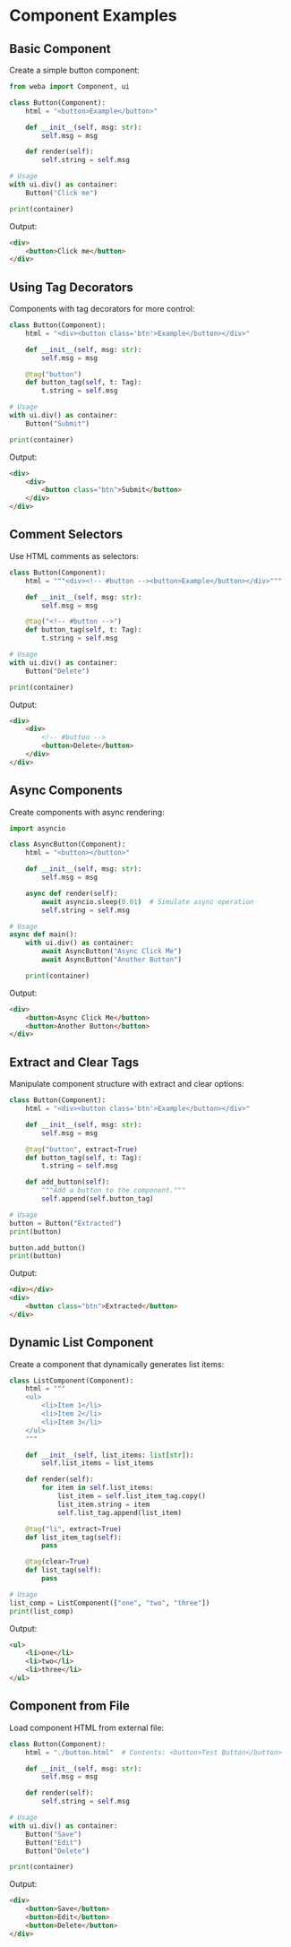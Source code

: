 # Component Examples

## Basic Component

Create a simple button component:

```python
from weba import Component, ui

class Button(Component):
    html = "<button>Example</button>"

    def __init__(self, msg: str):
        self.msg = msg

    def render(self):
        self.string = self.msg

# Usage
with ui.div() as container:
    Button("Click me")

print(container)
```

Output:

```html
<div>
    <button>Click me</button>
</div>
```

## Using Tag Decorators

Components with tag decorators for more control:

```python
class Button(Component):
    html = "<div><button class='btn'>Example</button></div>"

    def __init__(self, msg: str):
        self.msg = msg

    @tag("button")
    def button_tag(self, t: Tag):
        t.string = self.msg

# Usage
with ui.div() as container:
    Button("Submit")

print(container)
```

Output:

```html
<div>
    <div>
        <button class="btn">Submit</button>
    </div>
</div>
```

## Comment Selectors

Use HTML comments as selectors:

```python
class Button(Component):
    html = """<div><!-- #button --><button>Example</button></div>"""

    def __init__(self, msg: str):
        self.msg = msg

    @tag("<!-- #button -->")
    def button_tag(self, t: Tag):
        t.string = self.msg

# Usage
with ui.div() as container:
    Button("Delete")

print(container)
```

Output:

```html
<div>
    <div>
        <!-- #button -->
        <button>Delete</button>
    </div>
</div>
```

## Async Components

Create components with async rendering:

```python
import asyncio

class AsyncButton(Component):
    html = "<button></button>"

    def __init__(self, msg: str):
        self.msg = msg

    async def render(self):
        await asyncio.sleep(0.01)  # Simulate async operation
        self.string = self.msg

# Usage
async def main():
    with ui.div() as container:
        await AsyncButton("Async Click Me")
        await AsyncButton("Another Button")

    print(container)
```

Output:

```html
<div>
    <button>Async Click Me</button>
    <button>Another Button</button>
</div>
```

## Extract and Clear Tags

Manipulate component structure with extract and clear options:

```python
class Button(Component):
    html = "<div><button class='btn'>Example</button></div>"

    def __init__(self, msg: str):
        self.msg = msg

    @tag("button", extract=True)
    def button_tag(self, t: Tag):
        t.string = self.msg

    def add_button(self):
        """Add a button to the component."""
        self.append(self.button_tag)

# Usage
button = Button("Extracted")
print(button)

button.add_button()
print(button)
```

Output:

```html
<div></div>
<div>
    <button class="btn">Extracted</button>
</div>
```

## Dynamic List Component

Create a component that dynamically generates list items:

```python
class ListComponent(Component):
    html = """
    <ul>
        <li>Item 1</li>
        <li>Item 2</li>
        <li>Item 3</li>
    </ul>
    """

    def __init__(self, list_items: list[str]):
        self.list_items = list_items

    def render(self):
        for item in self.list_items:
            list_item = self.list_item_tag.copy()
            list_item.string = item
            self.list_tag.append(list_item)

    @tag("li", extract=True)
    def list_item_tag(self):
        pass

    @tag(clear=True)
    def list_tag(self):
        pass

# Usage
list_comp = ListComponent(["one", "two", "three"])
print(list_comp)
```

Output:

```html
<ul>
    <li>one</li>
    <li>two</li>
    <li>three</li>
</ul>
```

## Component from File

Load component HTML from external file:

```python
class Button(Component):
    html = "./button.html"  # Contents: <button>Test Button</button>

    def __init__(self, msg: str):
        self.msg = msg

    def render(self):
        self.string = self.msg

# Usage
with ui.div() as container:
    Button("Save")
    Button("Edit")
    Button("Delete")

print(container)
```

Output:

```html
<div>
    <button>Save</button>
    <button>Edit</button>
    <button>Delete</button>
</div>
```
